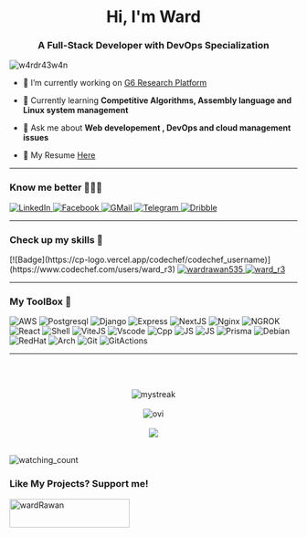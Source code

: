 <h1 align="center" color="#000000">Hi, I'm Ward</h1>
<h3 align="center">A Full-Stack Developer with DevOps Specialization</h3>

<p align="left"> <img src="https://komarev.com/ghpvc/?username=w4rdr43w4n&label=Profile%20views&color=ff8234&style=flat" alt="w4rdr43w4n" /> </p>

- 🔭 I’m currently working on [G6 Research Platform](https://github.com/w4rdr43w4n/G6Latest)

- 🌱 Currently learning **Competitive Algorithms, Assembly language and Linux system management**

- 💬 Ask me about **Web developement , DevOps and cloud management issues**

- 📄 My Resume [Here](https://drive.google.com/file/d/1HjNSyAanv3l5reKfXd1IBjPQgQ9V3kAl/view?usp=drive_link)

<hr/>
<h3 align="left">Know me better 🧑🏻‍💻</h3>
<p align="left">
  <!-- LinkedIn -->
  <a href="https://www.linkedin.com/in/ward-raawan-857260314" target="_blank">
    <img src="https://img.shields.io/badge/LinkedIn-0077B5?style=flat-square&logo=linkedin&logoColor=white" alt="LinkedIn">
  </a>
  <!-- Facebook -->
  <a href="https://www.facebook.com/profile.php?id=100079735433794&mibextid=ZbWKwL" target="_blank">
    <img src="https://img.shields.io/badge/Facebook-%231877F2.svg?&style=flat-square&logo=facebook&logoColor=white" alt="Facebook">
  </a>
  <!-- GMail -->
  <a href="https://www.facebook.com/profile.php?id=100079735433794&mibextid=ZbWKwL" target="_blank">
    <img src="https://img.shields.io/badge/Gmail-D14836?style=flat-square&logo=gmail&logoColor=white" alt="GMail">
  </a>
  <!-- Telegram -->
  <a href="https://www.facebook.com/profile.php?id=100079735433794&mibextid=ZbWKwL" target="_blank">
    <img src="https://img.shields.io/badge/Telegram-2CA5E0?style=flat-square&logo=telegram&logoColor=whitee" alt="Telegram">
  </a>
  <!-- Dribble -->
  <a href="https://dribbble.com/ward_r3" target="_blank">
    <img src="https://img.shields.io/badge/Dribbble-EA4C89?style=flat-square&logo=dribbble&logoColor=white" alt="Dribble" />
  </a>
<hr/>
<h3 align="left">Check up my skills 💪</h3>
  <!-- CodeChef -->
 [![Badge](https://cp-logo.vercel.app/codechef/codechef_username)](https://www.codechef.com/users/ward_r3)
  <!-- Hackerrrank -->
  <a href="https://www.hackerrank.com/profile/wardrawan535" target="_blank">
    <img  src="https://img.shields.io/badge/-Hackerrank-2EC866?style=for-the-badge&logo=HackerRank&logoColor=white" alt="wardrawan535"  />
  </a>
  <!-- CodeForces -->
 
  <!-- LeetCode -->
  <a href="https://www.leetcode.com/ward_r3" target="blank">
    <img  src="https://img.shields.io/badge/-LeetCode-FFA116?style=for-the-badge&logo=LeetCode&logoColor=black" alt="ward_r3"  />
  </a>
</p>
<hr/>
<h3 align="left">My ToolBox 🧰</h3>

<p align="left">
<!-- AWS -->
  <img alt="AWS" src="https://img.shields.io/badge/Amazon_AWS-FF9900F?style=for-the-badge&logo=amazonaws&logoColor=white">
<!-- Postrgresql -->
  <img alt="Postgresql" src="https://img.shields.io/badge/PostgreSQL-316192?style=for-the-badge&logo=postgresql&logoColor=white">
<!-- Django -->
  <img alt="Django" src="https://img.shields.io/badge/Django-092E20?style=for-the-badge&logo=django&logoColor=green">
<!-- Express -->
  <img alt="Express" src="https://img.shields.io/badge/Express%20js-000000?style=for-the-badge&logo=express&logoColor=white">
<!-- NextJS -->
  <img alt="NextJS" src="https://img.shields.io/badge/next%20js-000000?style=for-the-badge&logo=nextdotjs&logoColor=white">
<!-- NGINX -->
  <img alt="Nginx" src="https://img.shields.io/badge/Nginx-009639?style=for-the-badge&logo=nginx&logoColor=white">
<!-- NGROK -->
  <img alt="NGROK" src="https://img.shields.io/badge/ngrok-140648?style=for-the-badge&logo=Ngrok&logoColor=white">
<!-- React -->
  <img alt="React" src="https://img.shields.io/badge/React-20232A?style=for-the-badge&logo=react&logoColor=61DAFB">
<!-- Shell -->
  <img alt="Shell" src="https://img.shields.io/badge/Shell_Script-121011?style=for-the-badge&logo=gnu-bash&logoColor=white">
<!-- ViteJS -->
  <img alt="ViteJS" src="https://img.shields.io/badge/Vite-B73BFE?style=for-the-badge&logo=vite&logoColor=FFD62E">
<!-- VSCODE -->
  <img alt="Vscode" src="https://img.shields.io/badge/VSCode-0078D4?style=for-the-badge&logo=visual%20studio%20code&logoColor=white">
<!-- C++ -->
  <img alt="Cpp" src="https://img.shields.io/badge/C%2B%2B-00599C?style=for-the-badge&logo=c%2B%2B&logoColor=white">
<!-- TS -->
  <img alt="JS" src="https://img.shields.io/badge/TypeScript-007ACC?style=for-the-badge&logo=typescript&logoColor=white"> 
<!-- Python -->
  <img alt="JS" src="https://img.shields.io/badge/Python-FFD43B?style=for-the-badge&logo=python&logoColor=blue"> 
<!-- Prisma -->
  <img alt="Prisma" src="https://img.shields.io/badge/Prisma-3982CE?style=for-the-badge&logo=Prisma&logoColor=white"> 
<!-- Debian -->
  <img alt="Debian" src="https://img.shields.io/badge/Debian-A81D33?style=for-the-badge&logo=debian&logoColor=white"> 
<!-- RedHat -->
  <img alt="RedHat" src="https://img.shields.io/badge/Red%20Hat-EE0000?style=for-the-badge&logo=redhat&logoColor=white"> 
<!-- Arch -->
  <img alt="Arch" src="https://img.shields.io/badge/Arch_Linux-1793D1?style=for-the-badge&logo=arch-linux&logoColor=white"> 
<!-- Git -->
  <img alt="Git" src="https://img.shields.io/badge/GIT-E44C30?style=for-the-badge&logo=git&logoColor=white"> 
<!-- Github Actions -->
  <img alt="GitActions" src="https://img.shields.io/badge/Github%20Actions-282a2e?style=for-the-badge&logo=githubactions&logoColor=367cfe"> 

</p>
<hr/>
<br><br>
<p align="center">
<img src="https://github-readme-streak-stats.herokuapp.com/?user=w4rdr43w4n&theme=tokyonight" alt="mystreak"/>
  <br><br>
<img src="https://github-readme-stats.vercel.app/api/top-langs?username=w4rdr43w4n&show_icons=true&locale=en&layout=compact&theme=tokyonight" alt="ovi" />
  <br><br>
<img src="https://github-profile-trophy.vercel.app/?username=w4rdr43w4n&theme=tokyonight&no-bg=true" />
  <br><br>
</p>

<img src="https://widgetbite.com/stats/w4rdr43w4n" alt="watching_count" />
<h3 align="left">Like My Projects? Support me!</h3>
<p><a href="https://www.buymeacoffee.com/wardRawan"> <img align="left" src="https://cdn.buymeacoffee.com/buttons/v2/default-yellow.png" height="50" width="210" alt="wardRawan" /></a></p>
